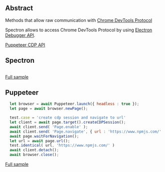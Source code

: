## Abstract
Methods that allow raw communication with [Chrome DevTools Protocol](https://chromedevtools.github.io/devtools-protocol/)

Spectron allows to access Chrome DevTools Protocol by using [Electron Debugger API](https://electronjs.org/docs/api/debugger#debuggersendcommandmethod-commandparams-callback).

[Puppeteer CDP API](https://pptr.dev/#?product=Puppeteer&version=v2.0.0&show=api-class-cdpsession)

## Spectron
```javascript
```
[Full sample](../../../sample/spectron/CDP.test.s)

## Puppeteer

```javascript
  let browser = await Puppeteer.launch({ headless : true });
  let page = await browser.newPage();

  test.case = 'create cdp session and navigate to url'
  let client = await page.target().createCDPSession();
  await client.send( 'Page.enable' );
  await client.send( 'Page.navigate', { url : 'https://www.npmjs.com/' });
  await page.waitForNavigation();
  let url = await page.url();
  test.identical( url, 'https://www.npmjs.com/' )
  await client.detach();
  await browser.close();
```
[Full sample](../../../sample/puppeteer/CDP.test.s)
